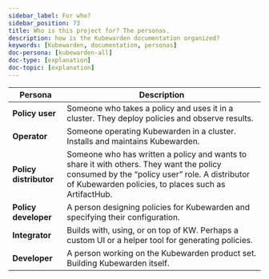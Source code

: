 ```yaml
---
sidebar_label: For who?
sidebar_position: 73
title: Who is this project for? The personas.
description: how is the Kubewarden documentation organized?
keywords: [Kubewarden, documentation, personas]
doc-persona: [kubewarden-all]
doc-type: [explanation]
doc-topic: [explanation]
---
```


<head>
  <link rel="canonical" href="https://docs.kubewarden.io/personas"/>
</head>

<!-- prettier-ignore -->
|Persona|Description|
|-|-|
|**Policy user**|Someone who takes a policy and uses it in a cluster. They deploy policies and observe results.|
|**Operator**|Someone operating Kubewarden in a cluster. Installs and maintains Kubewarden.|
|**Policy distributor**|Someone who has written a policy and wants to share it with others. They want the policy consumed by the “policy user” role. A distributor of Kubewarden policies, to places such as ArtifactHub.|
|**Policy developer**| A person designing policies for Kubewarden and specifying their configuration.|
|**Integrator**|Builds with, using, or on top of KW. Perhaps a custom UI or a helper tool for generating policies.|
|**Developer**|A person working on the Kubewarden product set. Building Kubewarden itself.|
